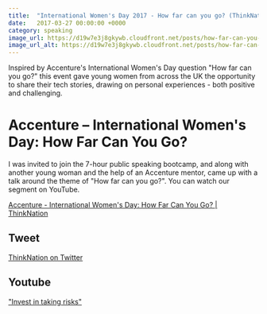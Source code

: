 ```yaml
---
title:  "International Women's Day 2017 - How far can you go? (ThinkNation)"
date:   2017-03-27 00:00:00 +0000
category: speaking
image_url: https://d19w7e3j8gkywb.cloudfront.net/posts/how-far-can-you-go.png
image_url_alt: https://d19w7e3j8gkywb.cloudfront.net/posts/how-far-can-you-go.webp
---
```

Inspired by Accenture's International Women's Day question "How far can you go?" this event gave young women from 
across the UK the opportunity to share their tech stories, drawing on personal experiences - 
both positive and challenging.

# **Accenture – International Women's Day: How Far Can You Go?**

I was invited to join the 7-hour public speaking bootcamp, and along with another young woman and the help of an 
Accenture mentor, came up with a talk around the theme of "How far can you go?". You can watch our segment on YouTube.

[Accenture - International Women's Day: How Far Can You Go? \| ThinkNation](https://thinknation.co/casestudy/nulla-vitae-elit-libero-a-pharetra-augue/)

## Tweet

[ThinkNation on Twitter](https://twitter.com/ThinkNat/status/842319650952105984)

## Youtube

["Invest in taking risks"](https://www.youtube.com/watch?v=APttJifOcGo&feature=youtu.be)